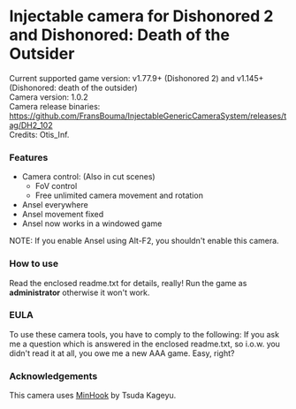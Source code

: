 Injectable camera for Dishonored 2 and Dishonored: Death of the Outsider
============================

Current supported game version: v1.77.9+ (Dishonored 2)  and v1.145+ (Dishonored: death of the outsider)  
Camera version: 1.0.2  
Camera release binaries: https://github.com/FransBouma/InjectableGenericCameraSystem/releases/tag/DH2_102    
Credits: Otis_Inf. 

### Features
- Camera control: (Also in cut scenes)
	- FoV control
	- Free unlimited camera movement and rotation 
- Ansel everywhere
- Ansel movement fixed
- Ansel now works in a windowed game

NOTE: If you enable Ansel using Alt-F2, you shouldn't enable this camera. 

### How to use
Read the enclosed readme.txt for details, really! Run the game as **administrator** otherwise it won't work.

### EULA
To use these camera tools, you have to comply to the following:
If you ask me a question which is answered in the enclosed readme.txt, so i.o.w. you didn't read it at all, 
you owe me a new AAA game. Easy, right? 

### Acknowledgements
This camera uses [MinHook](https://github.com/TsudaKageyu/minhook) by Tsuda Kageyu.
